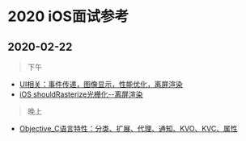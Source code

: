 # 2020 iOS面试参考

## 2020-02-22
> 下午
- [UI相关：事件传递，图像显示，性能优化，离屏渲染](https://www.jianshu.com/p/7c44c3b2a056)
- [iOS shouldRasterize光栅化--离屏渲染](https://www.jianshu.com/p/ce73e3836730)
> 晚上
- [Objective_C语言特性：分类、扩展、代理、通知、KVO、KVC、属性](https://www.jianshu.com/p/e70bac443cf2)